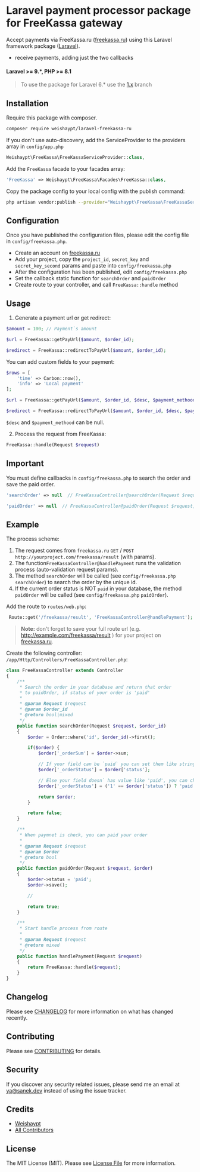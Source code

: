 # Laravel payment processor package for FreeKassa gateway

Accept payments via FreeKassa.ru ([freekassa.ru](https://freekassa.ru/)) using this Laravel framework package ([Laravel](https://laravel.com)).

- receive payments, adding just the two callbacks

#### Laravel >= 9.*, PHP >= 8.1
>
> To use the package for Laravel 6.* use the [1.x](https://github.com/MagicByteTeam/laravel-freekassa-ru/tree/1.x) branch

## Installation

Require this package with composer.

``` bash
composer require weishaypt/laravel-freekassa-ru
```

If you don't use auto-discovery, add the ServiceProvider to the providers array in `config/app.php`

```php
Weishaypt\FreeKassa\FreeKassaServiceProvider::class,
```

Add the `FreeKassa` facade to your facades array:

```php
'FreeKassa' => Weishaypt\FreeKassa\Facades\FreeKassa::class,
```

Copy the package config to your local config with the publish command:
``` bash
php artisan vendor:publish --provider="Weishaypt\FreeKassa\FreeKassaServiceProvider"
```

## Configuration

Once you have published the configuration files, please edit the config file in `config/freekassa.php`.

- Create an account on [freekassa.ru](freekassa.ru)
- Add your project, copy the `project_id`, `secret_key` and `secret_key_second` params and paste into `config/freekassa.php`
- After the configuration has been published, edit `config/freekassa.php`
- Set the callback static function for `searchOrder` and `paidOrder`
- Create route to your controller, and call `FreeKassa::handle` method
 
## Usage

1) Generate a payment url or get redirect:

```php
$amount = 100; // Payment`s amount

$url = FreeKassa::getPayUrl($amount, $order_id);

$redirect = FreeKassa::redirectToPayUrl($amount, $order_id);
```

You can add custom fields to your payment:

```php
$rows = [
    'time' => Carbon::now(),
    'info' => 'Local payment'
];

$url = FreeKassa::getPayUrl($amount, $order_id, $desc, $payment_methood, $rows);

$redirect = FreeKassa::redirectToPayUrl($amount, $order_id, $desc, $payment_methood, $rows);
```

`$desc` and `$payment_methood` can be null.

2) Process the request from FreeKassa:
``` php
FreeKassa::handle(Request $request)
```

## Important

You must define callbacks in `config/freekassa.php` to search the order and save the paid order.


``` php
'searchOrder' => null  // FreeKassaController@searchOrder(Request $request)
```

``` php
'paidOrder' => null  // FreeKassaController@paidOrder(Request $request, $order)
```

## Example

The process scheme:

1. The request comes from `freekassa.ru` `GET` / `POST` `http://yourproject.com/freekassa/result` (with params).
2. The function`FreeKassaController@handlePayment` runs the validation process (auto-validation request params).
3. The method `searchOrder` will be called (see `config/freekassa.php` `searchOrder`) to search the order by the unique id.
4. If the current order status is NOT `paid` in your database, the method `paidOrder` will be called (see `config/freekassa.php` `paidOrder`).

Add the route to `routes/web.php`:
``` php
 Route::get('/freekassa/result', 'FreeKassaController@handlePayment');
```

> **Note:**
don't forget to save your full route url (e.g. http://example.com/freekassa/result ) for your project on [freekassa.ru](freekassa.ru).

Create the following controller: `/app/Http/Controllers/FreeKassaController.php`:

``` php
class FreeKassaController extends Controller
{
    /**
     * Search the order in your database and return that order
     * to paidOrder, if status of your order is 'paid'
     *
     * @param Request $request
     * @param $order_id
     * @return bool|mixed
     */
    public function searchOrder(Request $request, $order_id)
    {
        $order = Order::where('id', $order_id)->first();

        if($order) {
            $order['_orderSum'] = $order->sum;

            // If your field can be `paid` you can set them like string
            $order['_orderStatus'] = $order['status'];

            // Else your field doesn` has value like 'paid', you can change this value
            $order['_orderStatus'] = ('1' == $order['status']) ? 'paid' : false;

            return $order;
        }

        return false;
    }

    /**
     * When paymnet is check, you can paid your order
     *
     * @param Request $request
     * @param $order
     * @return bool
     */
    public function paidOrder(Request $request, $order)
    {
        $order->status = 'paid';
        $order->save();

        //

        return true;
    }

    /**
     * Start handle process from route
     *
     * @param Request $request
     * @return mixed
     */
    public function handlePayment(Request $request)
    {
        return FreeKassa::handle($request);
    }
}
```


## Changelog

Please see [CHANGELOG](CHANGELOG.md) for more information on what has changed recently.

## Contributing

Please see [CONTRIBUTING](CONTRIBUTING.md) for details.

## Security

If you discover any security related issues, please send me an email at ya@sanek.dev instead of using the issue tracker.

## Credits

- [Weishaypt](https://github.com/Weishaypt)
- [All Contributors](../../contributors)

## License

The MIT License (MIT). Please see [License File](LICENSE.md) for more information.
